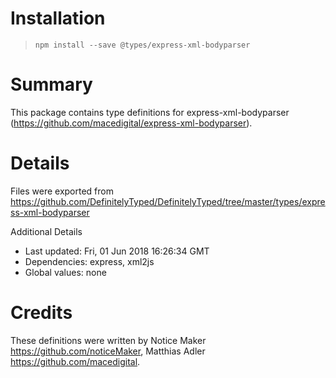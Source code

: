 # Installation
> `npm install --save @types/express-xml-bodyparser`

# Summary
This package contains type definitions for express-xml-bodyparser (https://github.com/macedigital/express-xml-bodyparser).

# Details
Files were exported from https://github.com/DefinitelyTyped/DefinitelyTyped/tree/master/types/express-xml-bodyparser

Additional Details
 * Last updated: Fri, 01 Jun 2018 16:26:34 GMT
 * Dependencies: express, xml2js
 * Global values: none

# Credits
These definitions were written by  Notice Maker <https://github.com/noticeMaker>, Matthias Adler <https://github.com/macedigital>.
